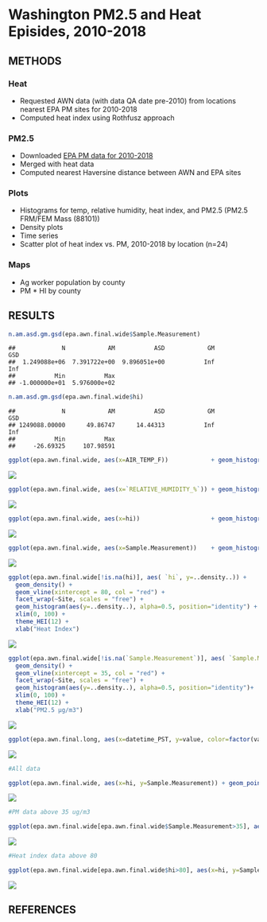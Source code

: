Washington PM2.5 and Heat Episides, 2010-2018
================

## METHODS

### Heat

  - Requested AWN data (with data QA date pre-2010) from locations
    nearest EPA PM sites for 2010-2018
  - Computed heat index using Rothfusz approach

### PM2.5

  - Downloaded [EPA PM data for
    2010-2018](#https://aqs.epa.gov/aqsweb/airdata/download_files.html)
  - Merged with heat data
  - Computed nearest Haversine distance between AWN and EPA sites

### Plots

  - Histograms for temp, relative humidity, heat index, and PM2.5 (PM2.5
    FRM/FEM Mass (88101))
  - Density plots
  - Time series
  - Scatter plot of heat index vs. PM, 2010-2018 by location (n=24)

### Maps

  - Ag worker population by county
  - PM \* HI by county

## RESULTS

``` r
n.am.asd.gm.gsd(epa.awn.final.wide$Sample.Measurement)
```

    ##             N            AM           ASD            GM           GSD 
    ##  1.249088e+06  7.391722e+00  9.896051e+00           Inf           Inf 
    ##           Min           Max 
    ## -1.000000e+01  5.976000e+02

``` r
n.am.asd.gm.gsd(epa.awn.final.wide$hi)
```

    ##             N            AM           ASD            GM           GSD 
    ## 1249088.00000      49.86747      14.44313           Inf           Inf 
    ##           Min           Max 
    ##     -26.69325     107.98591

``` r
ggplot(epa.awn.final.wide, aes(x=AIR_TEMP_F))            + geom_histogram() + theme_HEI(10) + xlab("Air Temperature (F)") + ylab("Count")
```

![](WA-PM-Heat-Episodes_files/figure-gfm/histograms.temp.rh.hi-1.png)<!-- -->

``` r
ggplot(epa.awn.final.wide, aes(x=`RELATIVE_HUMIDITY_%`)) + geom_histogram() + theme_HEI(10) + xlab("Relative Humidity (%)") + ylab("Count")
```

![](WA-PM-Heat-Episodes_files/figure-gfm/histograms.temp.rh.hi-2.png)<!-- -->

``` r
ggplot(epa.awn.final.wide, aes(x=hi))                    + geom_histogram() + theme_HEI(10) + xlab("Heat Index") + ylab("Count")
```

![](WA-PM-Heat-Episodes_files/figure-gfm/histograms.temp.rh.hi-3.png)<!-- -->

``` r
ggplot(epa.awn.final.wide, aes(x=Sample.Measurement))    + geom_histogram() + theme_HEI(10) + xlab("PM2.5 µg/m3") + ylab("Count")
```

![](WA-PM-Heat-Episodes_files/figure-gfm/histograms.temp.rh.hi-4.png)<!-- -->

``` r
ggplot(epa.awn.final.wide[!is.na(hi)], aes( `hi`, y=..density..)) + 
  geom_density() + 
  geom_vline(xintercept = 80, col = "red") +
  facet_wrap(~Site, scales = "free") +
  geom_histogram(aes(y=..density..), alpha=0.5, position="identity") +
  xlim(0, 100) + 
  theme_HEI(12) + 
  xlab("Heat Index")
```

![](WA-PM-Heat-Episodes_files/figure-gfm/density-plots-1.png)<!-- -->

``` r
ggplot(epa.awn.final.wide[!is.na(`Sample.Measurement`)], aes( `Sample.Measurement`, y=..density..)) + 
  geom_density() + 
  geom_vline(xintercept = 35, col = "red") +
  facet_wrap(~Site, scales = "free") +
  geom_histogram(aes(y=..density..), alpha=0.5, position="identity")+
  xlim(0, 100) + 
  theme_HEI(12) + 
  xlab("PM2.5 µg/m3")
```

![](WA-PM-Heat-Episodes_files/figure-gfm/density-plots-2.png)<!-- -->

``` r
ggplot(epa.awn.final.long, aes(x=datetime_PST, y=value, color=factor(variable))) + geom_line() + facet_wrap(facets = vars(Site)) + theme_HEI(12) + xlab("Year") + ylab("")
```

![](WA-PM-Heat-Episodes_files/figure-gfm/time.series-1.png)<!-- -->

``` r
#All data

ggplot(epa.awn.final.wide, aes(x=hi, y=Sample.Measurement)) + geom_point(size=1) + facet_wrap(facets = vars(Site)) + theme_HEI(12) + xlab("Heat Index") + ylab("PM2.5 µg/m3")
```

![](WA-PM-Heat-Episodes_files/figure-gfm/scatter.plots-1.png)<!-- -->

``` r
#PM data above 35 ug/m3

ggplot(epa.awn.final.wide[epa.awn.final.wide$Sample.Measurement>35], aes(x=hi, y=Sample.Measurement)) + geom_point(size=1) + facet_wrap(facets = vars(Site)) + theme_HEI(12) + xlab("Heat Index") + ylab("PM2.5 µg/m3")
```

![](WA-PM-Heat-Episodes_files/figure-gfm/scatter.plots-2.png)<!-- -->

``` r
#Heat index data above 80

ggplot(epa.awn.final.wide[epa.awn.final.wide$hi>80], aes(x=hi, y=Sample.Measurement)) + geom_point(size=1) + facet_wrap(facets = vars(Site)) + theme_HEI(12) + xlab("Heat Index") + ylab("PM2.5 µg/m3")
```

![](WA-PM-Heat-Episodes_files/figure-gfm/scatter.plots-3.png)<!-- -->

## REFERENCES
